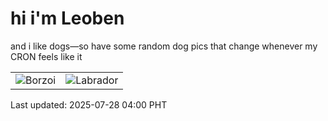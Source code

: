 # hi i'm Leoben

and i like dogs—so have some random dog pics that change whenever my CRON feels like it

|  |  |
|--------|----------|
| ![Borzoi](https://random-dog-vercel.vercel.app/api/random-borzoi?v=1753646418) | ![Labrador](https://random-dog-vercel.vercel.app/api/random-labrador?v=1753646418) |

Last updated: 2025-07-28 04:00 PHT
